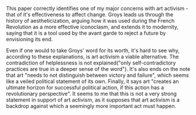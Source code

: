 This paper correctly identifies one of my major concerns with art activism - that of it's effectiveness to affect change. Groys leads us through the history of aestheticization, arguing how it was used during the French Revolution as a more effective iconoclasm, and extends it to modernity, saying that it is a tool used by the avant garde to reject a future by envisioning its end.

Even if one would to take Groys' word for its worth, it's hard to see why, according to these explanations, is art activism a viable alternative. The contradiction of helplessness is not explained("only self-contradictory practices are true in a deeper sense of the word"). It's also ends on the note that art "needs to not distinguish between victory and failure", which seems like a veiled political statement of its own. Finally, it says art "creates an ultimate horizon for successful political action, if this action has a revolutionary perspective". It seems to me that this is not a very strong statement in support of art activism, as it supposes that art activism is a backdrop against which a seemingly more important act must happen.
